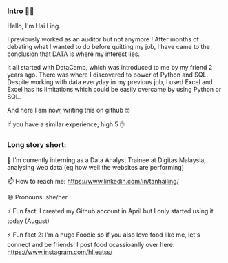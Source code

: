 ### Intro 👩‍💻

Hello, I'm Hai Ling. 

I previously worked as an auditor but not anymore ! After months of debating what I wanted to do before quitting my job, I have came to the conclusion that DATA is where my interest lies.

It all started with DataCamp, which was introduced to me by my friend 2 years ago. There was where I discovered to power of Python and SQL. Despite working with data everyday in my previous job, I used Excel and Excel has its limitations which could be easily overcame by using Python or SQL.

And here I am now, writing this on github 🤓

If you have a similar experience, high 5 ✋

### Long story short:

🌱 I’m currently interning as a Data Analyst Trainee at Digitas Malaysia, analysing web data (eg how well the websites are performing)

📫 How to reach me: https://www.linkedin.com/in/tanhailing/

😄 Pronouns: she/her

⚡ Fun fact: I created my Github account in April but I only started using it today (August)

⚡ Fun fact 2: I'm a huge Foodie so if you also love food like me, let's connect and be friends! I post food ocassioanlly over here: https://www.instagram.com/hl.eatss/

<!--
**haiilingg/haiilingg** is a ✨ _special_ ✨ repository because its `README.md` (this file) appears on your GitHub profile.

Here are some ideas to get you started:

- 🔭 I’m currently working on ...
- 🌱 I’m currently learning ...
- 👯 I’m looking to collaborate on ...
- 🤔 I’m looking for help with ...
- 💬 Ask me about ...
- 📫 How to reach me: ...
- 😄 Pronouns: ...
- ⚡ Fun fact: ...
-->
